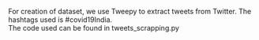 For creation of dataset, we use Tweepy to extract tweets from Twitter. The hashtags used is #covid19India. <br>
The code used can be found in tweets_scrapping.py
